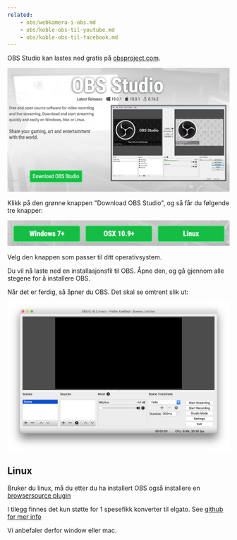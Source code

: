 ```yaml
---
related:
    - obs/webkamera-i-obs.md
    - obs/koble-obs-til-youtube.md
    - obs/koble-obs-til-facebook.md
---
```


OBS Studio kan lastes ned gratis på [obsproject.com](https://obsproject.com).

![OBS Homepage](./images/obs-homepage.png)

Klikk på den grønne knappen "Download OBS Studio", og så får du følgende tre knapper:

![OBS download buttons](./images/obs-download-buttons.png)

Velg den knappen som passer til ditt operativsystem.

Du vil nå laste ned en installasjonsfil til OBS. Åpne den, og gå gjennom alle stegene for å installere OBS.

Når det er ferdig, så åpner du OBS. Det skal se omtrent slik ut:

![OBS Program](./images/obs-program.png)

## Linux
Bruker du linux, må du etter du ha installert OBS også installere en [browsersource plugin](https://github.com/bazukas/obs-qtwebkit)

I tilegg finnes det kun støtte for 1 spesefikk konverter til  elgato. See [github for mer info](https://github.com/tolga9009/elgato-gchd)

Vi anbefaler derfor window eller mac.
